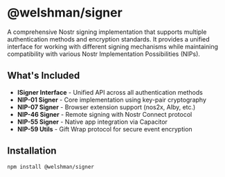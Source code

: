 # @welshman/signer

A comprehensive Nostr signing implementation that supports multiple authentication methods and encryption standards.
It provides a unified interface for working with different signing mechanisms while maintaining compatibility with various Nostr Implementation Possibilities (NIPs).

## What's Included

- **ISigner Interface** - Unified API across all authentication methods
- **NIP-01 Signer** - Core implementation using key-pair cryptography
- **NIP-07 Signer** - Browser extension support (nos2x, Alby, etc.)
- **NIP-46 Signer** - Remote signing with Nostr Connect protocol
- **NIP-55 Signer** - Native app integration via Capacitor
- **NIP-59 Utils** - Gift Wrap protocol for secure event encryption

## Installation

```bash
npm install @welshman/signer
```
